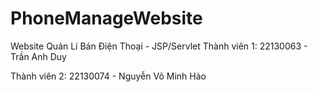 # PhoneManageWebsite
Website Quản Lí Bán Điện Thoại - JSP/Servlet
Thành viên 1: 22130063 - Trần Anh Duy

Thành viên 2: 22130074 - Nguyễn Võ Minh Hào
